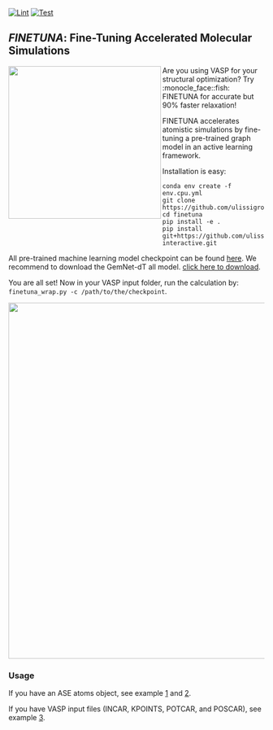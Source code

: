 <!-- [![ulissigroup](https://circleci.com/gh/ulissigroup/finetuna.svg?style=svg)](https://app.circleci.com/pipelines/github/ulissigroup/finetuna) -->
[![Lint](https://github.com/ulissigroup/finetuna/actions/workflows/black.yml/badge.svg)](https://github.com/ulissigroup/finetuna/actions/workflows/black.yml)
[![Test](https://github.com/ulissigroup/finetuna/actions/workflows/unittests.yml/badge.svg)](https://github.com/ulissigroup/finetuna/actions/workflows/unittests.yml)
## *FINETUNA*: Fine-Tuning Accelerated Molecular Simulations
<img align="left" src="https://github.com/ulissigroup/finetuna/blob/main/doc/finetuna_logo.png" width="300">
Are you using VASP for your structural optimization? Try :monocle_face::fish: FINETUNA for accurate but 90% faster relaxation!

FINETUNA accelerates atomistic simulations by fine-tuning a pre-trained graph model in an active learning framework.

Installation is easy:
```
conda env create -f env.cpu.yml
git clone https://github.com/ulissigroup/finetuna.git
cd finetuna
pip install -e .
pip install git+https://github.com/ulissigroup/vasp-interactive.git
```

All pre-trained machine learning model checkpoint can be found [here](https://github.com/Open-Catalyst-Project/ocp/blob/main/MODELS.md). We recommend to download the GemNet-dT all model. [click here to download](https://dl.fbaipublicfiles.com/opencatalystproject/models/2021_08/s2ef/gemnet_t_direct_h512_all.pt).

You are all set! Now in your VASP input folder, run the calculation by: `finetuna_wrap.py -c /path/to/the/checkpoint`.


<img src="https://github.com/ulissigroup/finetuna/blob/main/doc/workflow.png" width="700">




### Usage

If you have an ASE atoms object, see example [1](https://github.com/ulissigroup/finetuna/blob/main/examples/online_al_example.py) and [2](https://github.com/ulissigroup/finetuna/blob/main/examples/online_al_beef_example.py).

If you have VASP input files (INCAR, KPOINTS, POTCAR, and POSCAR), see example [3](https://github.com/ulissigroup/finetuna/tree/main/finetuna/vasp_wrapper).
